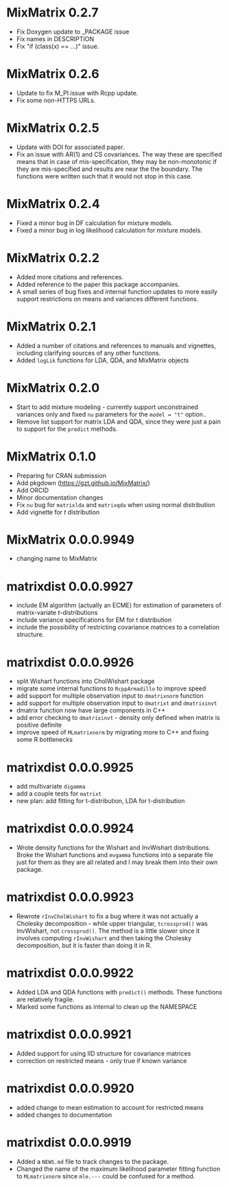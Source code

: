 # MixMatrix 0.2.7

* Fix Doxygen update to _PACKAGE issue
* Fix names in DESCRIPTION
* Fix "if (class(x) == ...)" issue.

# MixMatrix 0.2.6
* Update to fix M_PI issue with Rcpp update.
* Fix some non-HTTPS URLs.

# MixMatrix 0.2.5

* Update with DOI for associated paper.
* Fix an issue with AR(1) and CS covariances. The way these are specified 
means that in case of mis-specification, they may be non-monotonic if
they are mis-specified and results are near the the boundary. 
The functions were written such that it would not stop in this case. 

# MixMatrix 0.2.4

* Fixed a minor bug in DF calculation for mixture models.
* Fixed a minor bug in log likelihood calculation for mixture models.

# MixMatrix 0.2.2

* Added more citations and references.
* Added reference to the paper this package accompanies.
* A small series of bug fixes and internal function updates to more easily
  support restrictions on means and variances different functions.

# MixMatrix 0.2.1

* Added a number of citations and references to manuals and vignettes, including
  clarifying sources of any other functions.
* Added `logLik` functions for LDA, QDA, and MixMatrix objects

# MixMatrix 0.2.0

* Start to add mixture modeling - currently support unconstrained variances only
  and fixed `nu` parameters for the `model = "t"` option..
* Remove list support for matrix LDA and QDA, since they were just a pain
  to support for the `predict` methods. 


# MixMatrix 0.1.0

* Preparing for CRAN submission
* Add pkgdown (https://gzt.github.io/MixMatrix/)
* Add ORCID
* Minor documentation changes
* Fix `nu` bug for `matrixlda` and `matrixqda` when using normal distribution
* Add vignette for *t* distribution

# MixMatrix 0.0.0.9949

* changing name to MixMatrix

# matrixdist 0.0.0.9927

* include EM algorithm (actually an ECME) for estimation of parameters of 
  matrix-variate *t*-distributions
* include variance specifications for EM for t distribution
* include the possibility of restricting covariance matrices to a correlation 
  structure.

# matrixdist 0.0.0.9926

* split Wishart functions into CholWishart package
* migrate some internal functions to `RcppArmadillo` to improve speed
* add support for multiple observation input to `dmatrixnorm` function
* add support for multiple observation input to `dmatrixt` and `dmatrixinvt`
* dmatrix function now have large components in C++
* add error checking to `dmatrixinvt` - density only defined when matrix is 
  positive definite
* improve speed of `MLmatrixnorm` by migrating more to C++ and fixing some 
  R bottlenecks

# matrixdist 0.0.0.9925
 
* add multivariate `digamma` 
* add a couple tests for `matrixt`
* new plan: add fitting for t-distribution, LDA for t-distribution

# matrixdist 0.0.0.9924

* Wrote density functions for the Wishart and InvWishart distributions. 
  Broke the Wishart functions and `mvgamma` functions into a separate file 
  just for them as they are all related and I may break them into 
their own package.

# matrixdist 0.0.0.9923

* Rewrote `rInvCholWishart` to fix a bug where it was not actually a Cholesky 
  decomposition - while upper triangular,
`tcrossprod()` was InvWishart, not `crossprod()`. The method is a little slower 
	since it involves computing `rInvWishart` and then taking the Cholesky 
		decomposition, but it is faster than doing it in R.

# matrixdist 0.0.0.9922
 
* Added LDA and QDA functions with `predict()` methods. These functions
  are relatively fragile.
* Marked some functions as internal to clean up the NAMESPACE

# matrixdist 0.0.0.9921

* Added support for using IID structure for covariance matrices
* correction on restricted means - only true if known variance

# matrixdist 0.0.0.9920

* added change to mean estimation to account for restricted means
* added changes to documentation


# matrixdist 0.0.0.9919

* Added a `NEWS.md` file to track changes to the package.
* Changed the name of the maximum likelihood parameter fitting function to 
  `MLmatrixnorm` since `mle.---` could be confused for a method.




